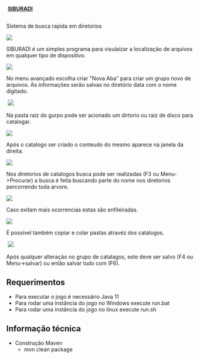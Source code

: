 
 **[SIBURADI](https://sowbreira-26fe1.firebaseapp.com/siburadi/siburadi.zip)**

## 

Sistema de busca rapida em diretorios

![](https://sowbreira-26fe1.firebaseapp.com/siburadi/pic1.jpg)

SIBURADI é um simples programa para visulaizar a localização de arquivos em qualquer tipo de dispositivo.

![](https://sowbreira-26fe1.firebaseapp.com/siburadi/pic2.jpg)

No menu avançado escolha criar "Nova Aba" para criar um grupo novo de arquivos. As informações serão salvas no diretório data com o nome digitado.

 ![](https://sowbreira-26fe1.firebaseapp.com/siburadi/pic3.jpg)

Na pasta raiz do gurpo pode ser acionado um dirtorio ou raiz de disco para catalogar. 

![](https://sowbreira-26fe1.firebaseapp.com/siburadi/pic4.jpg)

Após o catalogo ser criado o conteudo do mesmo aparece na janela da direita.

![](https://sowbreira-26fe1.firebaseapp.com/siburadi/pic5.jpg)

Nos diretorios de catalogos busca pode ser realizadas (F3 ou Menu->Procurar) a busca é feita buscando parte do nome nos diretorios percorrendo toda arvore.

![](https://sowbreira-26fe1.firebaseapp.com/siburadi/pic6.jpg)

Caso exitam mais ocorrencias estas são enfileiradas.

![](https://sowbreira-26fe1.firebaseapp.com/siburadi/pic7.jpg)

É possível também copiar e colar pastas atravéz dos catalogos.

 ![](https://sowbreira-26fe1.firebaseapp.com/siburadi/pic9.jpg)

Após qualquer alteração no grupo de catalagos, este deve ser salvo (F4 ou Menu->salvar) ou então salvar tudo com (F6).

## Requerimentos

- Para executar o jogo é necessário Java 11
- Para rodar uma instância do jogo no Windows execute run.bat
- Para rodar uma instância do jogo no linux execute run.sh

## Informação técnica

- Construção Maven
    - mvn clean package

